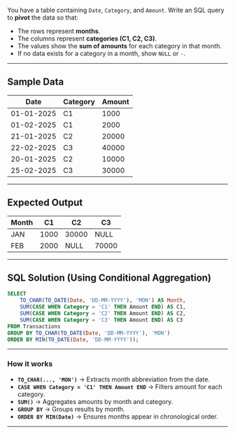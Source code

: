 You have a table containing `Date`, `Category`, and `Amount`. Write an SQL query to **pivot** the data so that:

* The rows represent **months**.
* The columns represent **categories (C1, C2, C3)**.
* The values show the **sum of amounts** for each category in that month.
* If no data exists for a category in a month, show `NULL` or `-`.

---

## **Sample Data**

| Date       | Category | Amount |
| ---------- | -------- | ------ |
| 01-01-2025 | C1       | 1000   |
| 01-02-2025 | C1       | 2000   |
| 21-01-2025 | C2       | 20000  |
| 22-02-2025 | C3       | 40000  |
| 20-01-2025 | C2       | 10000  |
| 25-02-2025 | C3       | 30000  |

---

## **Expected Output**

| Month | C1   | C2    | C3    |
| ----- | ---- | ----- | ----- |
| JAN   | 1000 | 30000 | NULL  |
| FEB   | 2000 | NULL  | 70000 |

---

## **SQL Solution (Using Conditional Aggregation)**

```sql
SELECT 
    TO_CHAR(TO_DATE(Date, 'DD-MM-YYYY'), 'MON') AS Month,
    SUM(CASE WHEN Category = 'C1' THEN Amount END) AS C1,
    SUM(CASE WHEN Category = 'C2' THEN Amount END) AS C2,
    SUM(CASE WHEN Category = 'C3' THEN Amount END) AS C3
FROM Transactions
GROUP BY TO_CHAR(TO_DATE(Date, 'DD-MM-YYYY'), 'MON')
ORDER BY MIN(TO_DATE(Date, 'DD-MM-YYYY'));
```

---

### **How it works**

* **`TO_CHAR(..., 'MON')`** → Extracts month abbreviation from the date.
* **`CASE WHEN Category = 'C1' THEN Amount END`** → Filters amount for each category.
* **`SUM()`** → Aggregates amounts by month and category.
* **`GROUP BY`** → Groups results by month.
* **`ORDER BY MIN(Date)`** → Ensures months appear in chronological order.

---

